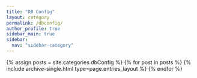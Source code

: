```yaml
---
title: "DB Config"
layout: category
permalink: /dbconfig/
author_profile: true
sidebar_main: true
sidebar:
  nav: "sidebar-category"
---
```


{% assign posts = site.categories.dbConfig %}
{% for post in posts %} {% include archive-single.html type=page.entries_layout %} {% endfor %}
